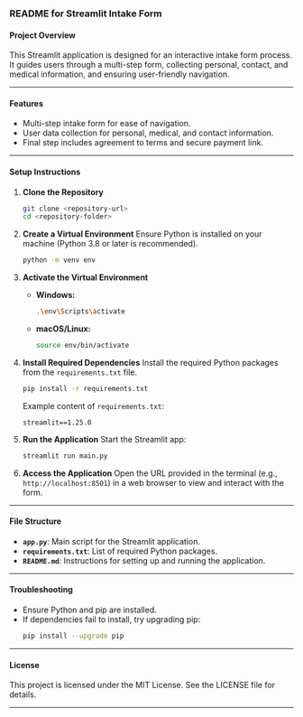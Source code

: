 
### README for Streamlit Intake Form

#### Project Overview
This Streamlit application is designed for an interactive intake form process. It guides users through a multi-step form, collecting personal, contact, and medical information, and ensuring user-friendly navigation.

---

#### Features
- Multi-step intake form for ease of navigation.
- User data collection for personal, medical, and contact information.
- Final step includes agreement to terms and secure payment link.

---

#### Setup Instructions

1. **Clone the Repository**
   ```bash
   git clone <repository-url>
   cd <repository-folder>
   ```

2. **Create a Virtual Environment**
   Ensure Python is installed on your machine (Python 3.8 or later is recommended).

   ```bash
   python -m venv env
   ```

3. **Activate the Virtual Environment**
   - **Windows:**
     ```bash
     .\env\Scripts\activate
     ```
   - **macOS/Linux:**
     ```bash
     source env/bin/activate
     ```

4. **Install Required Dependencies**
   Install the required Python packages from the `requirements.txt` file.

   ```bash
   pip install -r requirements.txt
   ```

   Example content of `requirements.txt`:
   ```plaintext
   streamlit==1.25.0
   ```

5. **Run the Application**
   Start the Streamlit app:

   ```bash
   streamlit run main.py
   ```

   

6. **Access the Application**
   Open the URL provided in the terminal (e.g., `http://localhost:8501`) in a web browser to view and interact with the form.

---

#### File Structure
- **`app.py`**: Main script for the Streamlit application.
- **`requirements.txt`**: List of required Python packages.
- **`README.md`**: Instructions for setting up and running the application.

---

#### Troubleshooting
- Ensure Python and pip are installed.
- If dependencies fail to install, try upgrading pip:
  ```bash
  pip install --upgrade pip
  ```

---

#### License
This project is licensed under the MIT License. See the LICENSE file for details.

---
